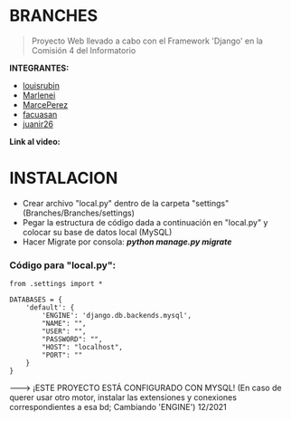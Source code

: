 # BRANCHES

> Proyecto Web llevado a cabo con el Framework 'Django' en la Comisión 4 del Informatorio

**INTEGRANTES:**

- [louisrubin](https://github.com/louisrubin)
- [Marlenei](https://github.com/Marlenei)
- [MarcePerez](https://github.com/MarcePerez)
- [facuasan](https://github.com/facuasan)
- [juanir26](https://github.com/juanir26)

**Link al video:**

# INSTALACION

- Crear archivo "local.py" dentro de la carpeta "settings" (Branches/Branches/settings)
- Pegar la estructura de código dada a continuación en "local.py" y colocar su base de datos local (MySQL)
- Hacer Migrate por consola: ***python manage.py migrate***

### Código para "local.py":

```
from .settings import *

DATABASES = {
    'default': {
        'ENGINE': 'django.db.backends.mysql',
        "NAME": "",
        "USER": "",
        "PASSWORD": "",
        "HOST": "localhost",
        "PORT": ""
    }
}
```

---> ¡ESTE PROYECTO ESTÁ CONFIGURADO CON MYSQL! 
(En caso de querer usar otro motor, instalar las extensiones y conexiones correspondientes a esa bd; Cambiando 'ENGINE')
12/2021